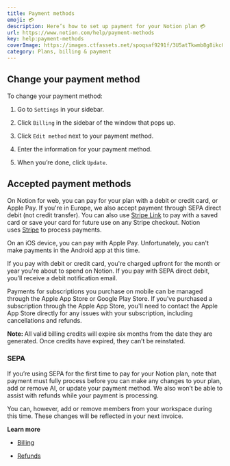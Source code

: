 ```yaml
---
title: Payment methods
emoji: 💳
description: Here’s how to set up payment for your Notion plan 💳
url: https://www.notion.com/help/payment-methods
key: help:payment-methods
coverImage: https://images.ctfassets.net/spoqsaf9291f/3U5atTkwmb8g8ikcGou50d/7f1423f7189bd7a10051b985ef776c43/Payments_Reference_Visuals.png
category: Plans, billing & payment
---
```


## Change your payment method

To change your payment method:

1. Go to `Settings` in your sidebar.

2. Click `Billing` in the sidebar of the window that pops up.

3. Click `Edit method` next to your payment method.

4. Enter the information for your payment method.

5. When you’re done, click `Update`.

## Accepted payment methods

On Notion for web, you can pay for your plan with a debit or credit card, or Apple Pay. If you're in Europe, we also accept payment through SEPA direct debit (not credit transfer). You can also use [Stripe Link](https://stripe.com/payments/link) to pay with a saved card or save your card for future use on any Stripe checkout. Notion uses [Stripe](http://stripe.com/) to process payments.

On an iOS device, you can pay with Apple Pay. Unfortunately, you can't make payments in the Android app at this time.

If you pay with debit or credit card, you're charged upfront for the month or year you're about to spend on Notion. If you pay with SEPA direct debit, you’ll receive a debit notification email.

Payments for subscriptions you purchase on mobile can be managed through the Apple App Store or Google Play Store. If you've purchased a subscription through the Apple App Store, you'll need to contact the Apple App Store directly for any issues with your subscription, including cancellations and refunds.

**Note:&#x20;**&#x41;ll valid billing credits will expire six months from the date they are generated. Once credits have expired, they can’t be reinstated.

### SEPA

If you’re using SEPA for the first time to pay for your Notion plan, note that payment must fully process before you can make any changes to your plan, add or remove AI, or update your payment method. We also won’t be able to assist with refunds while your payment is processing.

You can, however, add or remove members from your workspace during this time. These changes will be reflected in your next invoice.

**Learn more**

* [Billing](https://www.notion.com/help/billing)

* [Refunds](https://www.notion.com/help/refunds)

